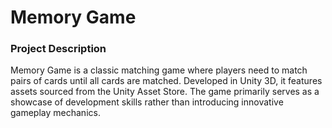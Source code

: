 # Memory Game
### Project Description
Memory Game is a classic matching game where players need to match pairs of cards until all cards are matched. Developed in Unity 3D, it features assets sourced from the Unity Asset Store. The game primarily serves as a showcase of development skills rather than introducing innovative gameplay mechanics.
